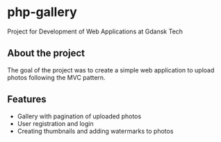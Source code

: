 # php-gallery
Project for Development of Web Applications at Gdansk Tech

## About the project
The goal of the project was to create a simple
web application to upload photos following the MVC pattern.

## Features
* Gallery with pagination of uploaded photos
* User registration and login
* Creating thumbnails and adding watermarks to photos
